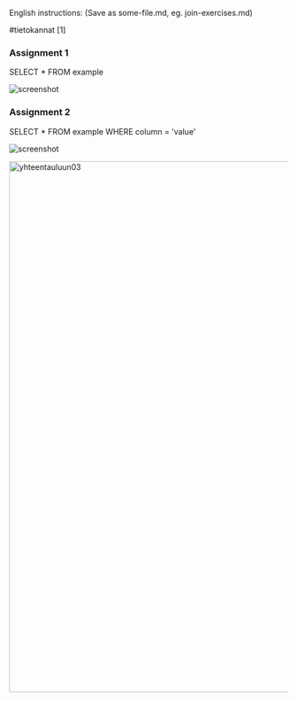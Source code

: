 English instructions:
(Save as some-file.md, eg. join-exercises.md)

#tietokannat [1]

### Assignment 1
SELECT * FROM example 

![screenshot](<img width="960" alt="relaatiokannanperus" src="https://github.com/user-attachments/assets/ebef45a1-346a-418c-b705-9b071051f7a0">)

### Assignment 2
SELECT * FROM example WHERE column = 'value' 

![screenshot](<img width="960" alt="yhteentauluun03" src="https://github.com/user-attachments/assets/b53c6c0f-903e-4219-9e5a-16ebcf7445f2">)


<img width="960" alt="yhteentauluun03" src="https://github.com/user-attachments/assets/bbb0090b-3d70-484d-b981-ecf18af9021d">
